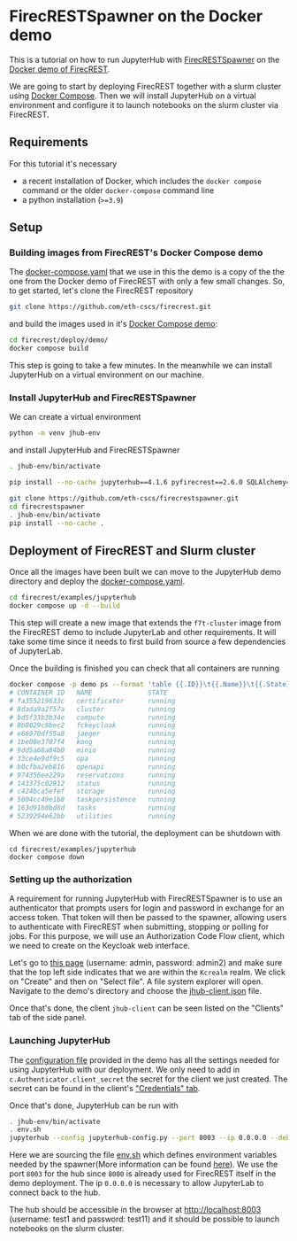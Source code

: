 # FirecRESTSpawner on the Docker demo


This is a tutorial on how to run JupyterHub with [FirecRESTSpawner](https://github.com/eth-cscs/firecrestspawner) on the [Docker demo of FirecREST](https://github.com/eth-cscs/firecrest/tree/master/deploy/demo).

We are going to start by deploying FirecREST together with a slurm cluster using [Docker Compose](https://docs.docker.com/compose).
Then we will install JupyterHub on a virtual environment and configure it to launch notebooks on the slurm cluster via FirecREST.


## Requirements

For this tutorial it's necessary
 * a recent installation of Docker, which includes the `docker compose` command or the older `docker-compose` command line
 * a python installation (`>=3.9`)


## Setup


### Building images from FirecREST's Docker Compose demo

The [docker-compose.yaml](docker-compose.yaml) that we use in this the demo is a copy of the the one from the Docker demo of FirecREST with only a few small changes.
So, to get started, let's clone the FirecREST repository

```bash
git clone https://github.com/eth-cscs/firecrest.git
```

and build the images used in it's [Docker Compose demo](https://github.com/eth-cscs/firecrest/tree/master/deploy/demo):

```bash
cd firecrest/deploy/demo/
docker compose build
```

This step is going to take a few minutes. In the meanwhile we can install JupyterHub on a virtual environment on our machine.


### Install JupyterHub and FirecRESTSpawner

We can create a virtual environment

```bash
python -m venv jhub-env
```

and install JupyterHub and FirecRESTSpawner

```bash
. jhub-env/bin/activate

pip install --no-cache jupyterhub==4.1.6 pyfirecrest==2.6.0 SQLAlchemy==1.4.52 oauthenticator==16.3.1 python-hostlist==1.23.0

git clone https://github.com/eth-cscs/firecrestspawner.git
cd firecrestspawner
. jhub-env/bin/activate
pip install --no-cache .
```

## Deployment of FirecREST and Slurm cluster

Once all the images have been built we can move to the JupyterHub demo directory and deploy the [docker-compose.yaml](docker-compose.yaml).

```bash
cd firecrest/examples/jupyterhub 
docker compose up -d --build
```

This step will create a new image that extends the `f7t-cluster` image from the FirecREST demo to include JupyterLab and other requirements.
It will take some time since it needs to first build from source a few dependencies of JupyterLab.

Once the building is finished you can check that all containers are running

```bash
docker compose -p demo ps --format 'table {{.ID}}\t{{.Name}}\t{{.State}}'
# CONTAINER ID   NAME              STATE
# fa355219633c   certificator      running
# 8dada9a2f57a   cluster           running
# bd5f33b3b34e   compute           running
# 8b8029c9bec2   fckeycloak        running
# e66970df55a8   jaeger            running
# 1be08e3707f4   kong              running
# 9dd5a68a84b0   minio             running
# 33ce4e9df9c5   opa               running
# b0cfba2eb816   openapi           running
# 974356ee229a   reservations      running
# 143375c02912   status            running
# c424bca5efef   storage           running
# 5004cc49e1b8   taskpersistence   running
# 163d91b0bd8d   tasks             running
# 5239294e62bb   utilities         running
```

When we are done with the tutorial, the deployment can be shutdown with

```
cd firecrest/examples/jupyterhub
docker compose down
```

### Setting up the authorization

A requirement for running JupyterHub with FirecRESTSpawner is to use an authenticator that prompts users for login and password in exchange for an access token.
That token will then be passed to the spawner, allowing users to authenticate with FirecREST when submitting, stopping or polling for jobs.
For this purpose, we will use an Authorization Code Flow client, which we need to create on the Keycloak web interface.

Let's go to [this page](http://localhost:8080/auth/admin/master/console/#/realms/kcrealm/clients) (username: admin, password: admin2) and make sure that the top left side indicates that we are within the `Kcrealm` realm.
We click on "Create" and then on "Select file".
A file system explorer will open.
Navigate to the demo's directory and choose the [jhub-client.json](jhub-client.json) file.

Once that's done, the client `jhub-client` can be seen listed on the "Clients" tab of the side panel.


### Launching JupyterHub

The [configuration file](jupyterhub-config.py) provided in the demo has all the settings needed for using JupyterHub with our deployment.
We only need to add in `c.Authenticator.client_secret` the secret for the client we just created.
The secret can be found in the client's ["Credentials" tab](http://localhost:8080/auth/admin/master/console/#/realms/kcrealm/clients/f969b69d-4aec-4646-bdbe-09a268f52111/credentials).

Once that's done, JupyterHub can be run with

```bash
. jhub-env/bin/activate
. env.sh 
jupyterhub --config jupyterhub-config.py --port 8003 --ip 0.0.0.0 --debug
```
Here we are sourcing the file [env.sh](env.sh) which defines environment variables needed by the spawner(More information can be found [here](https://firecrestspawner.readthedocs.io/en/latest/authentication.html)).
We use the port `8003` for the hub since `8000` is already used for FirecREST itself in the demo deployment.
The ip `0.0.0.0` is necessary to allow JupyterLab to connect back to the hub.

The hub should be accessible in the browser at [http://localhost:8003](http://localhost:8003/) (username: test1 and password: test11) and it should be possible to launch notebooks on the slurm cluster.
